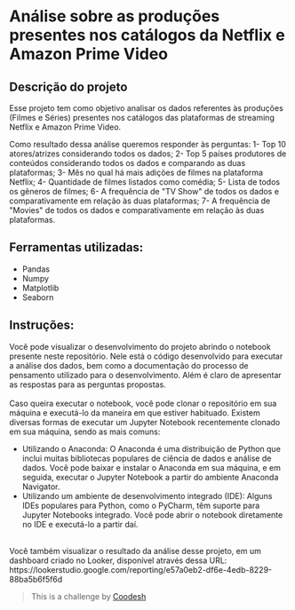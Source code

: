 # Análise sobre as produções presentes nos catálogos da Netflix e Amazon Prime Video

## Descrição do projeto
Esse projeto tem como objetivo analisar os dados referentes às produções (Filmes e Séries) presentes nos catálogos das plataformas de streaming Netflix e Amazon Prime Video.

Como resultado dessa análise queremos responder às perguntas:
1- Top 10 atores/atrizes considerando todos os dados;
2- Top 5 países produtores de conteúdos considerando todos os dados e comparando as duas plataformas;
3- Mês no qual há mais adições de filmes na plataforma Netflix;
4- Quantidade de filmes listados como comédia;
5- Lista de todos os gêneros de filmes;
6- A frequência de "TV Show" de todos os dados e comparativamente em relação às duas plataformas;
7- A frequência de "Movies" de todos os dados e comparativamente em relação às duas plataformas.

## Ferramentas utilizadas:
* Pandas
* Numpy
* Matplotlib
* Seaborn

## Instruções:

Você pode visualizar o desenvolvimento do projeto abrindo o notebook presente neste repositório. Nele está o código desenvolvido para executar a análise dos dados, bem como a documentação do processo de pensamento utilizado para o desenvolvimento. Além é claro de apresentar as respostas para as perguntas propostas.<BR>
<BR>
Caso queira executar o notebook, você pode clonar o repositório em sua máquina e executá-lo da maneira em que estiver habituado. Existem diversas formas de executar um Jupyter Notebook recentemente clonado em sua máquina, sendo as mais comuns:
* Utilizando o Anaconda: O Anaconda é uma distribuição de Python que inclui muitas bibliotecas populares de ciência de dados e análise de dados. Você pode baixar e instalar o Anaconda em sua máquina, e em seguida, executar o Jupyter Notebook a partir do ambiente Anaconda Navigator.
* Utilizando um ambiente de desenvolvimento integrado (IDE): Alguns IDEs populares para Python, como o PyCharm, têm suporte para Jupyter Notebooks integrado. Você pode abrir o notebook diretamente no IDE e executá-lo a partir daí.
<BR>
Você também visualizar o resultado da análise desse projeto, em um dashboard criado no Looker, disponível através dessa URL: https://lookerstudio.google.com/reporting/e57a0eb2-df6e-4edb-8229-88ba5b6f5f6d
<BR>

>  This is a challenge by [Coodesh](https://coodesh.com/)

